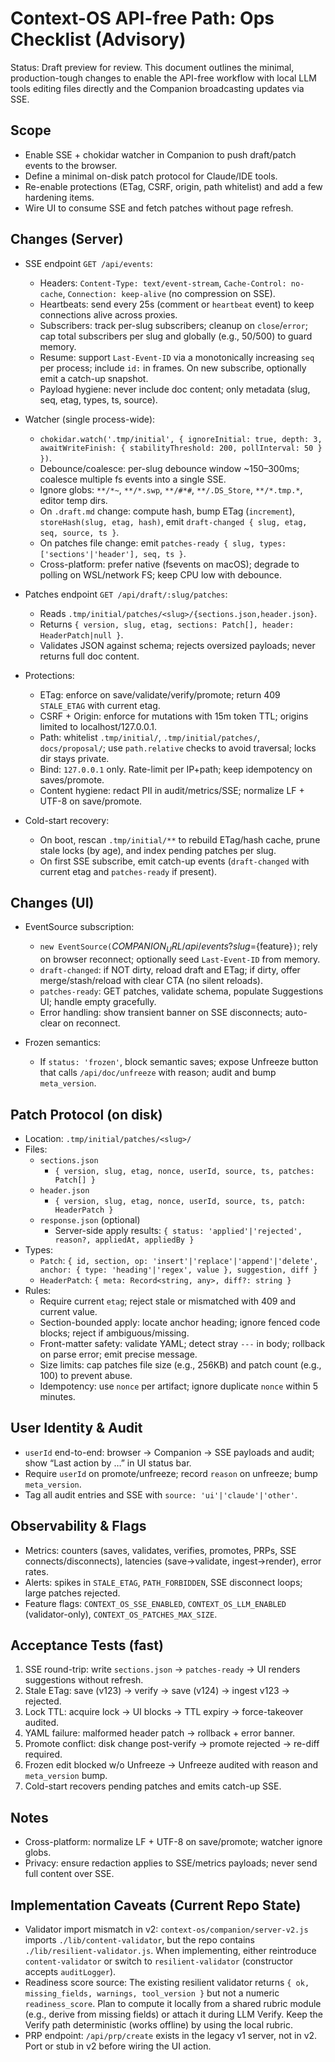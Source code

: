 # Context-OS API-free Path: Ops Checklist (Advisory)

Status: Draft preview for review. This document outlines the minimal, production-tough changes to enable the API-free workflow with local LLM tools editing files directly and the Companion broadcasting updates via SSE.

## Scope

- Enable SSE + chokidar watcher in Companion to push draft/patch events to the browser.
- Define a minimal on-disk patch protocol for Claude/IDE tools.
- Re-enable protections (ETag, CSRF, origin, path whitelist) and add a few hardening items.
- Wire UI to consume SSE and fetch patches without page refresh.

## Changes (Server)

- SSE endpoint `GET /api/events`:
  - Headers: `Content-Type: text/event-stream`, `Cache-Control: no-cache`, `Connection: keep-alive` (no compression on SSE).
  - Heartbeats: send every 25s (comment or `heartbeat` event) to keep connections alive across proxies.
  - Subscribers: track per-slug subscribers; cleanup on `close`/`error`; cap total subscribers per slug and globally (e.g., 50/500) to guard memory.
  - Resume: support `Last-Event-ID` via a monotonically increasing `seq` per process; include `id:` in frames. On new subscribe, optionally emit a catch-up snapshot.
  - Payload hygiene: never include doc content; only metadata (slug, seq, etag, types, ts, source).

- Watcher (single process-wide):
  - `chokidar.watch('.tmp/initial', { ignoreInitial: true, depth: 3, awaitWriteFinish: { stabilityThreshold: 200, pollInterval: 50 } })`.
  - Debounce/coalesce: per-slug debounce window ~150–300ms; coalesce multiple fs events into a single SSE.
  - Ignore globs: `**/*~`, `**/*.swp`, `**/#*#`, `**/.DS_Store`, `**/*.tmp.*`, editor temp dirs.
  - On `.draft.md` change: compute hash, bump ETag (`increment`), `storeHash(slug, etag, hash)`, emit `draft-changed { slug, etag, seq, source, ts }`.
  - On patches file change: emit `patches-ready { slug, types: ['sections'|'header'], seq, ts }`.
  - Cross-platform: prefer native (fsevents on macOS); degrade to polling on WSL/network FS; keep CPU low with debounce.

- Patches endpoint `GET /api/draft/:slug/patches`:
  - Reads `.tmp/initial/patches/<slug>/{sections.json,header.json}`.
  - Returns `{ version, slug, etag, sections: Patch[], header: HeaderPatch|null }`.
  - Validates JSON against schema; rejects oversized payloads; never returns full doc content.

- Protections:
  - ETag: enforce on save/validate/verify/promote; return 409 `STALE_ETAG` with current etag.
  - CSRF + Origin: enforce for mutations with 15m token TTL; origins limited to localhost/127.0.0.1.
  - Path: whitelist `.tmp/initial/`, `.tmp/initial/patches/`, `docs/proposal/`; use `path.relative` checks to avoid traversal; locks dir stays private.
  - Bind: `127.0.0.1` only. Rate-limit per IP+path; keep idempotency on saves/promote.
  - Content hygiene: redact PII in audit/metrics/SSE; normalize LF + UTF-8 on save/promote.

- Cold-start recovery:
  - On boot, rescan `.tmp/initial/**` to rebuild ETag/hash cache, prune stale locks (by age), and index pending patches per slug.
  - On first SSE subscribe, emit catch-up events (`draft-changed` with current etag and `patches-ready` if present).

## Changes (UI)

- EventSource subscription:
  - `new EventSource(`${COMPANION_URL}/api/events?slug=${feature}`)`; rely on browser reconnect; optionally seed `Last-Event-ID` from memory.
  - `draft-changed`: if NOT dirty, reload draft and ETag; if dirty, offer merge/stash/reload with clear CTA (no silent reloads).
  - `patches-ready`: GET patches, validate schema, populate Suggestions UI; handle empty gracefully.
  - Error handling: show transient banner on SSE disconnects; auto-clear on reconnect.

- Frozen semantics:
  - If `status: 'frozen'`, block semantic saves; expose Unfreeze button that calls `/api/doc/unfreeze` with reason; audit and bump `meta_version`.

## Patch Protocol (on disk)

- Location: `.tmp/initial/patches/<slug>/`
- Files:
  - `sections.json`
    - `{ version, slug, etag, nonce, userId, source, ts, patches: Patch[] }`
  - `header.json`
    - `{ version, slug, etag, nonce, userId, source, ts, patch: HeaderPatch }`
  - `response.json` (optional)
    - Server-side apply results: `{ status: 'applied'|'rejected', reason?, appliedAt, appliedBy }`
- Types:
  - `Patch`: `{ id, section, op: 'insert'|'replace'|'append'|'delete', anchor: { type: 'heading'|'regex', value }, suggestion, diff }`
  - `HeaderPatch`: `{ meta: Record<string, any>, diff?: string }`
- Rules:
  - Require current `etag`; reject stale or mismatched with 409 and current value.
  - Section-bounded apply: locate anchor heading; ignore fenced code blocks; reject if ambiguous/missing.
  - Front-matter safety: validate YAML; detect stray `---` in body; rollback on parse error; emit precise message.
  - Size limits: cap patches file size (e.g., 256KB) and patch count (e.g., 100) to prevent abuse.
  - Idempotency: use `nonce` per artifact; ignore duplicate `nonce` within 5 minutes.

## User Identity & Audit

- `userId` end-to-end: browser → Companion → SSE payloads and audit; show “Last action by …” in UI status bar.
- Require `userId` on promote/unfreeze; record `reason` on unfreeze; bump `meta_version`.
- Tag all audit entries and SSE with `source: 'ui'|'claude'|'other'`.

## Observability & Flags

- Metrics: counters (saves, validates, verifies, promotes, PRPs, SSE connects/disconnects), latencies (save→validate, ingest→render), error rates.
- Alerts: spikes in `STALE_ETAG`, `PATH_FORBIDDEN`, SSE disconnect loops; large patches rejected.
- Feature flags: `CONTEXT_OS_SSE_ENABLED`, `CONTEXT_OS_LLM_ENABLED` (validator-only), `CONTEXT_OS_PATCHES_MAX_SIZE`.

## Acceptance Tests (fast)

1) SSE round-trip: write `sections.json` → `patches-ready` → UI renders suggestions without refresh.
2) Stale ETag: save (v123) → verify → save (v124) → ingest v123 → rejected.
3) Lock TTL: acquire lock → UI blocks → TTL expiry → force-takeover audited.
4) YAML failure: malformed header patch → rollback + error banner.
5) Promote conflict: disk change post-verify → promote rejected → re-diff required.
6) Frozen edit blocked w/o Unfreeze → Unfreeze audited with reason and `meta_version` bump.
7) Cold-start recovers pending patches and emits catch-up SSE.

## Notes

- Cross-platform: normalize LF + UTF-8 on save/promote; watcher ignore globs.
- Privacy: ensure redaction applies to SSE/metrics payloads; never send full content over SSE.

## Implementation Caveats (Current Repo State)

- Validator import mismatch in v2: `context-os/companion/server-v2.js` imports `./lib/content-validator`, but the repo contains `./lib/resilient-validator.js`. When implementing, either reintroduce `content-validator` or switch to `resilient-validator` (constructor accepts `auditLogger`).
- Readiness score source: The existing resilient validator returns `{ ok, missing_fields, warnings, tool_version }` but not a numeric `readiness_score`. Plan to compute it locally from a shared rubric module (e.g., derive from missing fields) or attach it during LLM Verify. Keep the Verify path deterministic (works offline) by using the local rubric.
- PRP endpoint: `/api/prp/create` exists in the legacy v1 server, not in v2. Port or stub in v2 before wiring the UI action.
